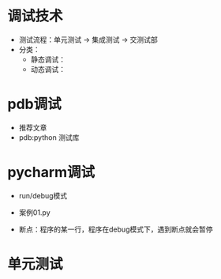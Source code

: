 # 调试技术
- 测试流程：单元测试 -> 集成测试 -> 交测试部
- 分类：
    - 静态调试：
    - 动态调试：
# pdb调试
- 推荐文章
- pdb:python 测试库

# pycharm调试
- run/debug模式
- 案例01.py

- 断点：程序的某一行，程序在debug模式下，遇到断点就会暂停

# 单元测试


